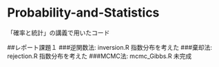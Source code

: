# Probability-and-Statistics
「確率と統計」の講義で用いたコード

##レポート課題１
###逆関数法: inversion.R
指数分布を考えた
###棄却法: rejection.R
指数分布を考えた
###MCMC法: mcmc_Gibbs.R
未完成
